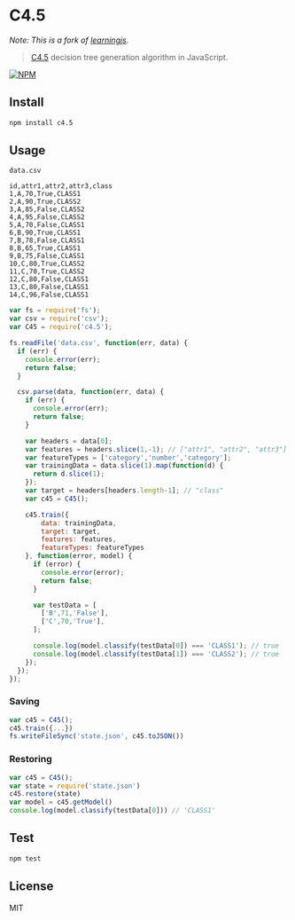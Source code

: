 # C4.5

*Note: This is a fork of [learningjs](https://github.com/yandongliu/learningjs).*

> [C4.5](https://en.wikipedia.org/wiki/C4.5_algorithm) decision tree generation algorithm in JavaScript.

[![NPM](https://nodei.co/npm/c4.5.png)](https://nodei.co/npm/c4.5)

## Install

```bash
npm install c4.5
```

## Usage

`data.csv`

```csv
id,attr1,attr2,attr3,class
1,A,70,True,CLASS1
2,A,90,True,CLASS2
3,A,85,False,CLASS2
4,A,95,False,CLASS2
5,A,70,False,CLASS1
6,B,90,True,CLASS1
7,B,78,False,CLASS1
8,B,65,True,CLASS1
9,B,75,False,CLASS1
10,C,80,True,CLASS2
11,C,70,True,CLASS2
12,C,80,False,CLASS1
13,C,80,False,CLASS1
14,C,96,False,CLASS1
```

```js
var fs = require('fs');
var csv = require('csv');
var C45 = require('c4.5');

fs.readFile('data.csv', function(err, data) {
  if (err) {
    console.error(err);
    return false;
  }

  csv.parse(data, function(err, data) {
    if (err) {
      console.error(err);
      return false;
    }

    var headers = data[0];
    var features = headers.slice(1,-1); // ["attr1", "attr2", "attr3"]
    var featureTypes = ['category','number','category'];
    var trainingData = data.slice(1).map(function(d) {
      return d.slice(1);
    });
    var target = headers[headers.length-1]; // "class"
    var c45 = C45();

    c45.train({
        data: trainingData,
        target: target,
        features: features,
        featureTypes: featureTypes
    }, function(error, model) {
      if (error) {
        console.error(error);
        return false;
      }

      var testData = [
        ['B',71,'False'],
        ['C',70,'True'],
      ];

      console.log(model.classify(testData[0]) === 'CLASS1'); // true
      console.log(model.classify(testData[1]) === 'CLASS2'); // true
    });
  });
});
```

### Saving

```js
var c45 = C45();
c45.train({...})
fs.writeFileSync('state.json', c45.toJSON())
```

### Restoring

```js
var c45 = C45();
var state = require('state.json')
c45.restore(state)
var model = c45.getModel()
console.log(model.classify(testData[0])) // 'CLASS1'
```

## Test

```bash
npm test
```

## License

MIT
